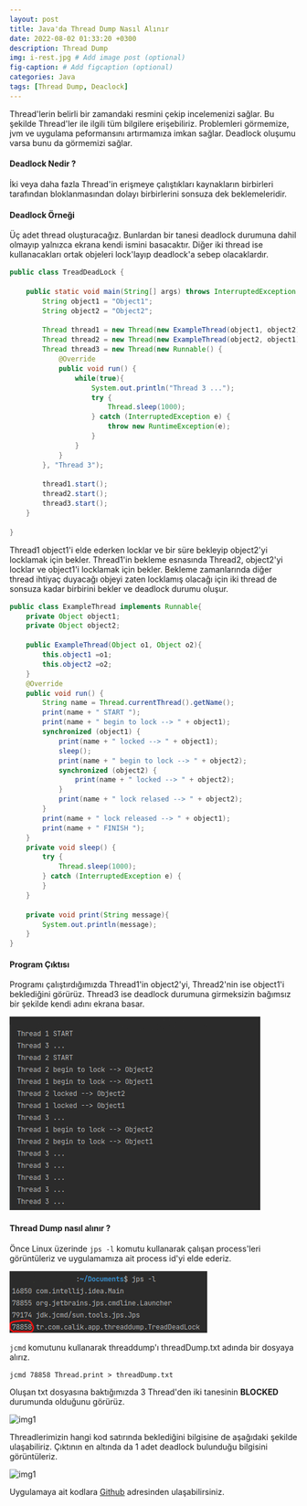 ```yaml
---
layout: post
title: Java'da Thread Dump Nasıl Alınır
date: 2022-08-02 01:33:20 +0300
description: Thread Dump
img: i-rest.jpg # Add image post (optional)
fig-caption: # Add figcaption (optional)
categories: Java
tags: [Thread Dump, Deaclock]
---
```



Thread'lerin belirli bir zamandaki resmini çekip incelemenizi sağlar. Bu şekilde Thread'ler ile ilgili tüm bilgilere erişebiliriz. Problemleri görmemize, jvm ve uygulama peformansını artırmamıza imkan sağlar. Deadlock oluşumu varsa bunu da görmemizi sağlar. 


#### Deadlock Nedir ?
İki veya daha fazla Thread'in erişmeye çalıştıkları kaynakların birbirleri tarafından bloklanmasından dolayı birbirlerini sonsuza dek beklemeleridir.


#### Deadlock Örneği

Üç adet thread oluşturacağız. Bunlardan bir tanesi deadlock durumuna dahil olmayıp yalnızca ekrana kendi ismini basacaktır. Diğer iki thread ise kullanacakları ortak objeleri lock'layıp deadlock'a sebep olacaklardır.

```java
public class TreadDeadLock {

    public static void main(String[] args) throws InterruptedException {
        String object1 = "Object1";
        String object2 = "Object2";

        Thread thread1 = new Thread(new ExampleThread(object1, object2),"Thread 1");
        Thread thread2 = new Thread(new ExampleThread(object2, object1),"Thread 2");
        Thread thread3 = new Thread(new Runnable() {
            @Override
            public void run() {
                while(true){
                    System.out.println("Thread 3 ...");
                    try {
                        Thread.sleep(1000);
                    } catch (InterruptedException e) {
                        throw new RuntimeException(e);
                    }
                }
            }
        }, "Thread 3");

        thread1.start();
        thread2.start();
        thread3.start();
    }

}
```

Thread1 object1'i elde ederken locklar ve bir süre bekleyip object2'yi locklamak için bekler. Thread1'in bekleme esnasında Thread2, object2'yi locklar ve object1'i locklamak için bekler. Bekleme zamanlarında diğer thread ihtiyaç duyacağı objeyi zaten locklamış olacağı için iki thread de sonsuza kadar birbirini bekler ve deadlock durumu oluşur.

```java
public class ExampleThread implements Runnable{
    private Object object1;
    private Object object2;

    public ExampleThread(Object o1, Object o2){
        this.object1 =o1;
        this.object2 =o2;
    }
    @Override
    public void run() {
        String name = Thread.currentThread().getName();
        print(name + " START ");
        print(name + " begin to lock --> " + object1);
        synchronized (object1) {
            print(name + " locked --> " + object1);
            sleep();
            print(name + " begin to lock --> " + object2);
            synchronized (object2) {
                print(name + " locked --> " + object2);
            }
            print(name + " lock relased --> " + object2);
        }
        print(name + " lock released --> " + object1);
        print(name + " FINISH ");
    }
    private void sleep() {
        try {
            Thread.sleep(1000);
        } catch (InterruptedException e) {
        }
    }

    private void print(String message){
        System.out.println(message);
    }
}
```

#### Program Çıktısı

Programı çalıştırdığımızda Thread1'in object2'yi, Thread2'nin ise object1'i beklediğini görürüz. Thread3 ise deadlock durumuna girmeksizin bağımsız bir şekilde kendi adını ekrana basar.

![img1](/images/threaddump/code_output.png)

#### Thread Dump nasıl alınır ?


Önce Linux üzerinde ```jps -l``` komutu kullanarak çalışan process'leri görüntüleriz ve uygulamamıza ait process id'yi elde ederiz.

![img1](/images/threaddump/jps.png)


```jcmd``` komutunu kullanarak threaddump'ı threadDump.txt adında bir dosyaya alırız.

```
jcmd 78858 Thread.print > threadDump.txt
```


Oluşan txt dosyasına baktığımızda 3 Thread'den iki tanesinin **BLOCKED** durumunda olduğunu görürüz. 

![img1](/images/threaddump/dump1.png)

Threadlerimizin hangi kod satırında beklediğini bilgisine de aşağıdaki şekilde ulaşabiliriz. Çıktının en altında da 1 adet deadlock bulunduğu bilgisini görüntüleriz.

![img1](/images/threaddump/dump2.png)


Uygulamaya ait kodlara [Github](https://github.com/mustafacalik/blog-apps/tree/main/threaddump)  adresinden ulaşabilirsiniz.
